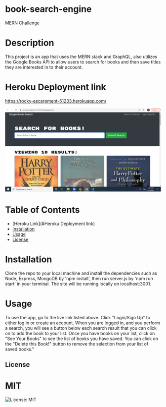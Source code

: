 # book-search-engine
  MERN Challenge

# Description
This project is an app that uses the MERN stack and GraphQL, also utilizes the Google Books API to allow users to search for books and then save titles they are interested in to their account. 

# Heroku Deployment link
https://rocky-escarpment-51233.herokuapp.com/

![Landing Page](https://github.com/liuyfab/book-search-engine/blob/main/Screenshot.png?raw=true)

# Table of Contents
* [Heroku Link](#Heroku Deployment link)
* [Installation](#installation)
* [Usage](#usage)
* [License](#license)

# Installation
Clone the repo to your local machine and install the dependencies such as Node, Express, MongoDB by 'npm install', then run server.js by 'npm run start' in your terminal. The site will be running locally on localhost:3001.

# Usage
To use the app, go to the live link listed above.  Click "Login/Sign Up" to either log in or create an account. When you are logged in, and you perform a search, you will see a button below each search result that you can click on to add the book to your list. Once you have books on your list, click on "See Your Books" to see the list of books you have saved. You can click on the "Delete this Book!" button to remove the selection from your list of saved books."


## License
  # MIT
  ![License: MIT](https://img.shields.io/badge/License-MIT-yellow.svg)

